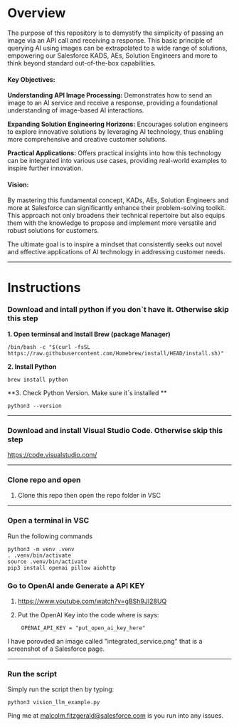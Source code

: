 # Overview
The purpose of this repository is to demystify the simplicity of passing an image via an API call and receiving a response. This basic principle of querying AI using images can be extrapolated to a wide range of solutions, empowering our Salesforce KADS, AEs, Solution Engineers and more to think beyond standard out-of-the-box capabilities.

#### Key Objectives:
**Understanding API Image Processing:** Demonstrates how to send an image to an AI service and receive a response, providing a foundational understanding of image-based AI interactions.

**Expanding Solution Engineering Horizons:** Encourages solution engineers to explore innovative solutions by leveraging AI technology, thus enabling more comprehensive and creative customer solutions.

**Practical Applications:** Offers practical insights into how this technology can be integrated into various use cases, providing real-world examples to inspire further innovation.

#### Vision:
By mastering this fundamental concept, KADs, AEs, Solution Engineers and more at Salesforce can significantly enhance their problem-solving toolkit. This approach not only broadens their technical repertoire but also equips them with the knowledge to propose and implement more versatile and robust solutions for customers. 

The ultimate goal is to inspire a mindset that consistently seeks out novel and effective applications of AI technology in addressing customer needs.

------------

# Instructions

### Download and intall python if you don`t have it. Otherwise skip this step
**1. Open terminsal and Install Brew (package Manager)**

    /bin/bash -c "$(curl -fsSL https://raw.githubusercontent.com/Homebrew/install/HEAD/install.sh)" 

**2. Install Python**

    brew install python

**3. Check Python Version. Make sure it`s installed **

    python3 --version


------------


### Download and install Visual Studio Code. Otherwise skip this step

https://code.visualstudio.com/

------------

### Clone repo and open

1. Clone this repo then open the repo folder in VSC

------------
### Open a terminal in VSC
Run the following commands

    python3 -m venv .venv
    . .venv/bin/activate
    source .venv/bin/activate
    pip3 install openai pillow aiohttp

### Go to OpenAI ande Generate a API KEY
1. https://www.youtube.com/watch?v=gBSh9JI28UQ
2. Put the OpenAI Key into the code where is says:


        OPENAI_API_KEY = "put_open_ai_key_here" 

I have porovded an image called "integrated_service.png" that is a screenshot of a Salesforce page.


------------

### Run the script
Simply run the script then by typing:


    python3 vision_llm_example.py  


Ping me at malcolm.fitzgerald@salesforce.com is you run into any issues.

